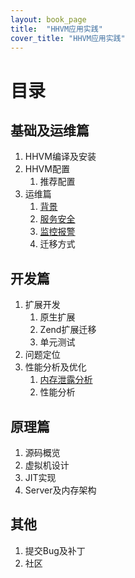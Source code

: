 ```yaml
---
layout: book_page
title:  "HHVM应用实践"
cover_title: "HHVM应用实践"
---
```


# 目录

## 基础及运维篇

1. HHVM编译及安装
1. HHVM配置
	1. 推荐配置
1. 运维篇
	1. [背景](http://lamp.baidu.com/hhvm/hhvm-in-action/operation-server-1 '背景')
	1. [服务安全](http://lamp.baidu.com/hhvm/hhvm-in-action/operation-server-2 '服务安全')
	1. [监控报警](http://lamp.baidu.com/hhvm/hhvm-in-action/operation-server-3 '监控报警')
	1. 迁移方式

## 开发篇

1. 扩展开发
	1. 原生扩展
	1. Zend扩展迁移
	1. 单元测试
1. 问题定位
1. 性能分析及优化
	1. [内存泄露分析](http://lamp.baidu.com/hhvm/hhvm-in-action/memory-leaks-analyze/ '内存泄露分析')
	1. 性能分析

## 原理篇

1. 源码概览
1. 虚拟机设计
1. JIT实现
1. Server及内存架构


## 其他

1. 提交Bug及补丁
1. 社区
